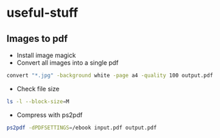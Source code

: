 # useful-stuff

## Images to pdf
* Install image magick
* Convert all images into a single pdf
```bash
convert "*.jpg" -background white -page a4 -quality 100 output.pdf
```
* Check file size
```bash
ls -l --block-size=M
```
* Compress with ps2pdf
```bash
ps2pdf -dPDFSETTINGS=/ebook input.pdf output.pdf
```

